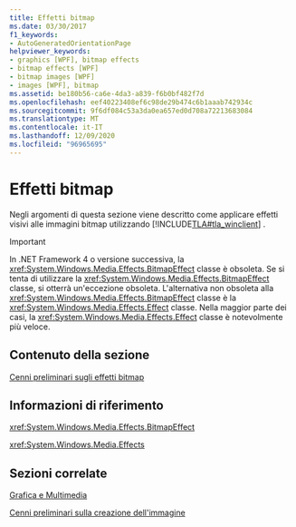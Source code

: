 ```yaml
---
title: Effetti bitmap
ms.date: 03/30/2017
f1_keywords:
- AutoGeneratedOrientationPage
helpviewer_keywords:
- graphics [WPF], bitmap effects
- bitmap effects [WPF]
- bitmap images [WPF]
- images [WPF], bitmap
ms.assetid: be180b56-ca6e-4da3-a839-f6b0bf482f7d
ms.openlocfilehash: eef40223408ef6c98de29b474c6b1aaab742934c
ms.sourcegitcommit: 9f6df084c53a3da0ea657ed0d708a72213683084
ms.translationtype: MT
ms.contentlocale: it-IT
ms.lasthandoff: 12/09/2020
ms.locfileid: "96965695"
---
```

# <a name="bitmap-effects"></a>Effetti bitmap
Negli argomenti di questa sezione viene descritto come applicare effetti visivi alle immagini bitmap utilizzando [!INCLUDE[TLA#tla_winclient](../../../includes/tlasharptla-winclient-md.md)] .  
  
> [!IMPORTANT]
> In .NET Framework 4 o versione successiva, la <xref:System.Windows.Media.Effects.BitmapEffect> classe è obsoleta. Se si tenta di utilizzare la <xref:System.Windows.Media.Effects.BitmapEffect> classe, si otterrà un'eccezione obsoleta. L'alternativa non obsoleta alla <xref:System.Windows.Media.Effects.BitmapEffect> classe è la <xref:System.Windows.Media.Effects.Effect> classe. Nella maggior parte dei casi, la <xref:System.Windows.Media.Effects.Effect> classe è notevolmente più veloce.  
  
## <a name="in-this-section"></a>Contenuto della sezione  
 [Cenni preliminari sugli effetti bitmap](bitmap-effects-overview.md)  
  
## <a name="reference"></a>Informazioni di riferimento  
 <xref:System.Windows.Media.Effects.BitmapEffect>  
  
 <xref:System.Windows.Media.Effects>  
  
## <a name="related-sections"></a>Sezioni correlate  
 [Grafica e Multimedia](index.md)  
  
 [Cenni preliminari sulla creazione dell'immagine](imaging-overview.md)
